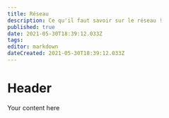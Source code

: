 ```yaml
---
title: Réseau
description: Ce qu'il faut savoir sur le réseau !
published: true
date: 2021-05-30T18:39:12.033Z
tags: 
editor: markdown
dateCreated: 2021-05-30T18:39:12.033Z
---
```


# Header
Your content here